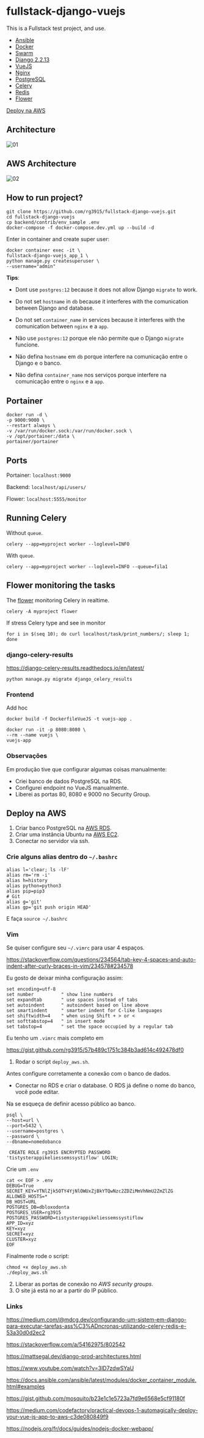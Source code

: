 # fullstack-django-vuejs

This is a Fullstack test project, and use.

* [Ansible](https://docs.ansible.com/ansible/latest/index.html)
* [Docker](https://docs.docker.com/get-started/)
* [Swarm](https://docs.docker.com/engine/swarm/)
* [Django 2.2.13](https://docs.djangoproject.com/en/2.2/)
* [VueJS](https://vuejs.org/v2/guide/)
* [Nginx](https://nginx.org/en/docs/)
* [PostgreSQL](https://www.postgresql.org/docs/)
* [Celery](https://docs.celeryproject.org/en/stable/getting-started/introduction.html)
* [Redis](https://redis.io/documentation)
* [Flower](https://flower.readthedocs.io/en/latest/)

[Deploy na AWS](#deploy-na-aws)

## Architecture

![01](img/01-swarm.png)

## AWS Architecture

![02](img/02-external-AWS-service.png)


## How to run project?

```
git clone https://github.com/rg3915/fullstack-django-vuejs.git
cd fullstack-django-vuejs
cp backend/contrib/env_sample .env
docker-compose -f docker-compose.dev.yml up --build -d
```


Enter in container and create super user:

```
docker container exec -it \
fullstack-django-vuejs_app_1 \
python manage.py createsuperuser \
--username="admin"
```

**Tips**:

* Dont use `postgres:12` because it does not allow Django `migrate` to work.
* Do not set `hostname` in `db` because it interferes with the comunication between Django and database.
* Do not set `container_name` in services because it interferes with the comunication between `nginx` e a `app`.

* Não use `postgres:12` porque ele não permite que o Django `migrate` funcione.
* Não defina `hostname` em `db` porque interfere na comunicação entre o Django e o banco.
* Não defina `container_name` nos serviços porque interfere na comunicação entre o `nginx` e a `app`.


## Portainer

```
docker run -d \
-p 9000:9000 \
--restart always \
-v /var/run/docker.sock:/var/run/docker.sock \
-v /opt/portainer:/data \
portainer/portainer
```

## Ports

Portainer: `localhost:9000`

Backend: `localhost/api/users/`

Flower: `localhost:5555/monitor`


## Running Celery

Without `queue`.

```
celery --app=myproject worker --loglevel=INFO
```

With `queue`.

```
celery --app=myproject worker --loglevel=INFO --queue=fila1
```

## Flower monitoring the tasks

The [flower](https://flower.readthedocs.io/en/latest/) monitoring Celery in realtime.

```
celery -A myproject flower
```

If stress Celery type and see in monitor

```
for i in $(seq 10); do curl localhost/task/print_numbers/; sleep 1; done
```



### django-celery-results

https://django-celery-results.readthedocs.io/en/latest/

```
python manage.py migrate django_celery_results
```

### Frontend

Add hoc

```
docker build -f DockerfileVueJS -t vuejs-app .

docker run -it -p 8080:8080 \
--rm --name vuejs \
vuejs-app
```

### Observações

Em produção tive que configurar algumas coisas manualmente:

* Criei banco de dados PostgreSQL na RDS.
* Configurei endpoint no VueJS manualmente.
* Liberei as portas 80, 8080 e 9000 no Security Group.


## Deploy na AWS

1. Criar banco PostgreSQL na [AWS RDS](https://aws.amazon.com/pt/rds/).
2. Criar uma instância Ubuntu na [AWS EC2](https://aws.amazon.com/pt/ec2/).
3. Conectar no servidor via ssh.

### Crie alguns alias dentro do `~/.bashrc`

```
alias l='clear; ls -lF'
alias rm='rm -i'
alias h=history
alias python=python3
alias pip=pip3
# Git
alias g='git'
alias gp='git push origin HEAD'
```

E faça `source ~/.bashrc`

### Vim

Se quiser configure seu `~/.vimrc` para usar 4 espaços.

https://stackoverflow.com/questions/234564/tab-key-4-spaces-and-auto-indent-after-curly-braces-in-vim/234578#234578

Eu gosto de deixar minha configuração assim:

```
set encoding=utf-8
set number          " show line numbers
set expandtab       " use spaces instead of tabs
set autoindent      " autoindent based on line above
set smartindent     " smarter indent for C-like languages
set shiftwidth=4    " when using Shift + > or <
set softtabstop=4   " in insert mode
set tabstop=4       " set the space occupied by a regular tab
```

Eu tenho um `.vimrc` mais completo em

https://gist.github.com/rg3915/57b489c1751c384b3ad614c492478df0



1. Rodar o script `deploy_aws.sh`.

Antes configure corretamente a conexão com o banco de dados.

* Conectar no RDS e criar o database. O RDS já define o nome do banco, você pode editar.

Na se esqueça de definir acesso público ao banco.

```
psql \
--host=url \
--port=5432 \
--username=postgres \
--password \
--dbname=nomedobanco

 CREATE ROLE rg3915 ENCRYPTED PASSWORD 'tistysterappikeliessemssystiflow' LOGIN;
```

Crie um `.env`

```
cat << EOF > .env
DEBUG=True
SECRET_KEY=YTNlZjk5OTY4YjNlOWUxZjBkYTQwNzc2ZDZiMmVhNmU2ZmZlZG
ALLOWED_HOSTS=*
DB_HOST=URL
POSTGRES_DB=dbloxodonta
POSTGRES_USER=rg3915
POSTGRES_PASSWORD=tistysterappikeliessemssystiflow
APP_ID=xyz
KEY=xyz
SECRET=xyz
CLUSTER=xyz
EOF
```


Finalmente rode o script:

```
chmod +x deploy_aws.sh
./deploy_aws.sh
```



2. Liberar as portas de conexão no *AWS security groups*.
3. O site já está no ar a partir do IP público.


### Links

https://medium.com/@mdcg.dev/configurando-um-sistem-em-django-para-executar-tarefas-ass%C3%ADncronas-utilizando-celery-redis-e-53a30d0d2ec2

https://stackoverflow.com/a/54162975/802542

https://mattsegal.dev/django-prod-architectures.html

https://www.youtube.com/watch?v=3lD7zdwSYaU

https://docs.ansible.com/ansible/latest/modules/docker_container_module.html#examples

https://gist.github.com/mosquito/b23e1c1e5723a7fd9e6568e5cf91180f

https://medium.com/codefactory/practical-devops-1-automagically-deploy-your-vue-js-app-to-aws-c3de080849f9

https://nodejs.org/fr/docs/guides/nodejs-docker-webapp/
